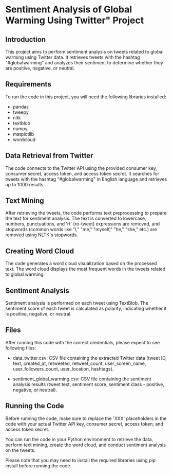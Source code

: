 # Sentiment Analysis of Global Warming Using Twitter" Project

## Introduction

This project aims to perform sentiment analysis on tweets related to global warming using Twitter data. It retrieves tweets with the hashtag "#globalwarming" and analyzes their sentiment to determine whether they are positive, negative, or neutral.

## Requirements

To run the code in this project, you will need the following libraries installed:

- pandas
- tweepy
- nltk
- textblob
- numpy
- matplotlib
- wordcloud

## Data Retrieval from Twitter

The code connects to the Twitter API using the provided consumer key, consumer secret, access token, and access token secret. It searches for tweets with the hashtag "#globalwarming" in English language and retrieves up to 1000 results.

## Text Mining

After retrieving the tweets, the code performs text preprocessing to prepare the text for sentiment analysis. The text is converted to lowercase, numbers, punctuations, and 'rt' (re-tweet) expressions are removed, and stopwords (common words like "I," "me," "myself," "he," "she," etc.) are removed using NLTK's stopwords.

## Creating Word Cloud

The code generates a word cloud visualization based on the processed text. The word cloud displays the most frequent words in the tweets related to global warming.

## Sentiment Analysis

Sentiment analysis is performed on each tweet using TextBlob. The sentiment score of each tweet is calculated as polarity, indicating whether it is positive, negative, or neutral.

## Files

After running this code with the correct credentials, please expect to see following files: 

- data_twitter.csv: CSV file containing the extracted Twitter data (tweet ID, text, created_at, retweeted, retweet_count, user_screen_name, user_followers_count, user_location, hashtags).

- sentiment_global_warming.csv: CSV file containing the sentiment analysis results (tweet text, sentiment score, sentiment class - positive, negative, or neutral).

## Running the Code

Before running the code, make sure to replace the 'XXX' placeholders in the code with your actual Twitter API key, consumer secret, access token, and access token secret.

You can run the code in your Python environment to retrieve the data, perform text mining, create the word cloud, and conduct sentiment analysis on the tweets.

Please note that you may need to install the required libraries using pip install before running the code.
